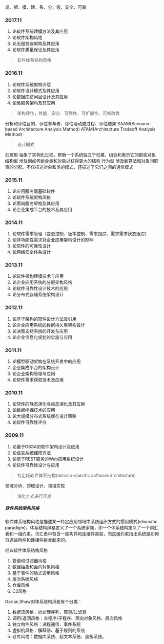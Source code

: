 
规、架、模、建、系、分、嵌、安全、可靠

### 2017.11

1. 论软件系统建模方法及其应用
2. 论软件架构风格
3. 论无服务器架构及其应用
4. 论软件质量保证及其应用

> 软件体系结构风格

### 2016.11

1. 论软件系统架构评估
2. 论软件设计模式及其应用
3. 论数据库访问层设计及其应用
4. 论微服务架构及其应用

> 架构评估，性能、安全、可靠性、可扩展性、可修改性

分析和评估目的、评估参与者、评估活动或过程、评估结果
SAAM(Scenario-based Architecture Analysis Method)
ATAM(Architecture Tradeoff Analysis Method)

> 设计模式

创建型 抽象了实例化过程，帮助一个系统独立于创建、组合和表示它的那些对象
结构型 涉及到如何组合类和对象以获得更大的结构
行为型 涉及到算法和对象间职责的分配。不仅描述对象和类的模式，还描述了它们之间的通信模式

### 2015.11

1. 论应用服务器基础软件
2. 论软件系统架构风格
3. 论面向服务架构及其应用
4. 论企业集成平台的技术及其应用

### 2014.11

1. 论软件需求管理（变更控制、版本控制、需求跟踪、需求需求状态跟踪）
2. 论非功能性需求对企业应用架构设计的影响
3. 论软件的可靠性设计
4. 论网络安全体系设计

### 2013.11

1. 论软件架构建模技术与应用
2. 论企业应用系统的分层架构风格
3. 论软件可靠性设计技术的应用
4. 论分布式存储系统架构设计

### 2012.11

1. 论基于架构的软件设计方法及引用
2. 论企业应用系统的数据持久层架构设计
3. 论决策支持系统的开发与应用
4. 论企业信息化规划的实施与应用

### 2011.11

1. 论模型驱动架构在系统开发中的应用
2. 企业集成平台的架构设计
3. 论企业架构管理与应用
4. 论软件需求获取技术及应用

### 2010.11

1. 论软件的静态演化与动态演化及其应用
2. 论数据挖掘技术的应用
3. 论大规模分布式系统缓存设计策略
4. 论软件可靠性评价

### 2009.11

1. 论基于DSSA的软件架构设计及应用
2. 论信息系统建模方法
3. 论基于REST服务的Web应用系统设计
4. 论软件可靠性设计与应用

> 特定域软件体系结构(domain-specific software architecture)

领域分析、领域设计、领域实现

> 演化方式进行开发


##### 软件系统架构风格

软件体系结构风格是描述某一特定应用领域中系统组织方式的惯用模式(idiomatic paradigm)。体系结构风格定义了一个系统家族，即一个体系结构定义了一个词汇表和一组约束。词汇表中包含一些构件和连接件类型，而这组约束指出系统是如何将这些构件和连接件组合起来的。

经典软件体系结构风格

1. 管道和过滤器风格
2. 数据抽象和面向对象风格
3. 基于事件的隐式调用风格
4. 层次系统风格
5. 仓库风格
6. C2风格

Garlan,Shaw对体系结构风格有个分类：

1. 数据流风格：批处理序列、管道/过滤器
2. 调用/返回风格：主程序/子程序、面向对象风格、层次风格
3. 独立构件风格：进程通信、事件系统
4. 虚拟机风格：解释器、基于规则的系统
5. 仓库风格：数据库系统、超文本系统、黑板系统。

